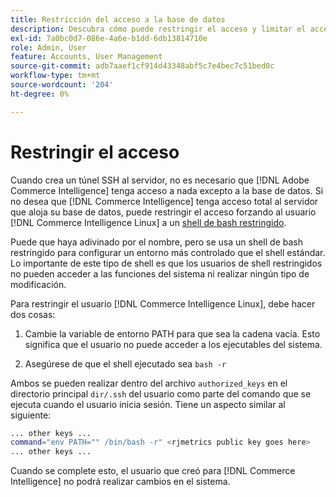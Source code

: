 ```yaml
---
title: Restricción del acceso a la base de datos
description: Descubra cómo puede restringir el acceso y limitar el acceso al servidor que aloja la base de datos.
exl-id: 7a0bc0d7-086e-4a6e-b1dd-6db13814710e
role: Admin, User
feature: Accounts, User Management
source-git-commit: adb7aaef1cf914d43348abf5c7e4bec7c51bed0c
workflow-type: tm+mt
source-wordcount: '204'
ht-degree: 0%

---
```


# Restringir el acceso

Cuando crea un túnel SSH al servidor, no es necesario que [!DNL Adobe Commerce Intelligence] tenga acceso a nada excepto a la base de datos. Si no desea que [!DNL Commerce Intelligence] tenga acceso total al servidor que aloja su base de datos, puede restringir el acceso forzando al usuario [!DNL Commerce Intelligence Linux] a un [shell de bash restringido](https://www.gnu.org/software/bash/manual/html_node/The-Restricted-Shell.html).

Puede que haya adivinado por el nombre, pero se usa un shell de bash restringido para configurar un entorno más controlado que el shell estándar. Lo importante de este tipo de shell es que los usuarios de shell restringidos no pueden acceder a las funciones del sistema ni realizar ningún tipo de modificación.

Para restringir el usuario [!DNL Commerce Intelligence Linux], debe hacer dos cosas:

1. Cambie la variable de entorno PATH para que sea la cadena vacía. Esto significa que el usuario no puede acceder a los ejecutables del sistema.

1. Asegúrese de que el shell ejecutado sea `bash -r`

Ambos se pueden realizar dentro del archivo `authorized_keys` en el directorio principal `dir/.ssh` del usuario como parte del comando que se ejecuta cuando el usuario inicia sesión. Tiene un aspecto similar al siguiente:

```bash
... other keys ...
command="env PATH="" /bin/bash -r" <rjmetrics public key goes here>
... other keys ...
```

Cuando se complete esto, el usuario que creó para [!DNL Commerce Intelligence] no podrá realizar cambios en el sistema.
